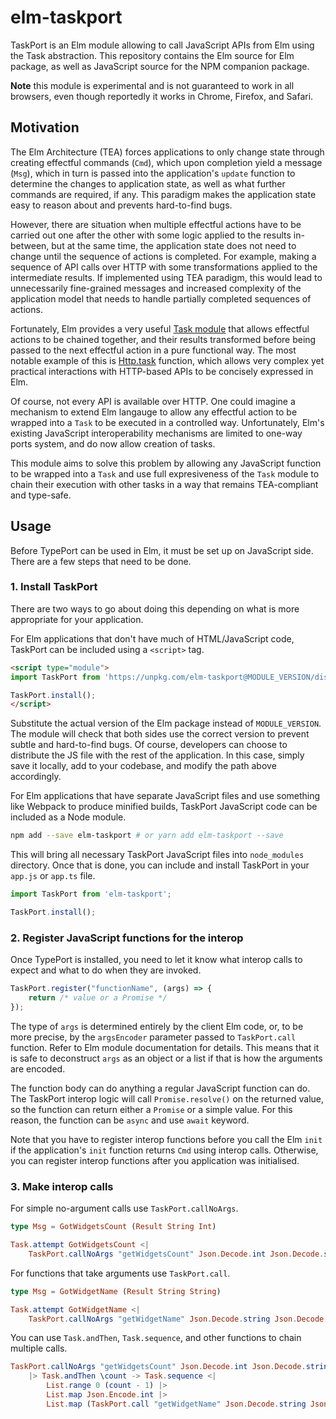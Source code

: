 elm-taskport
============

TaskPort is an Elm module allowing to call JavaScript APIs from Elm using the Task abstraction. This repository contains the Elm source for Elm package, as well as JavaScript source for the NPM companion package.

**Note** this module is experimental and is not guaranteed to work in all browsers, even though reportedly it works in Chrome, Firefox, and Safari.

Motivation
----------

The Elm Architecture (TEA) forces applications to only change state through creating effectful commands (`Cmd`), which upon completion yield a message (`Msg`), which in turn is passed into the application's `update` function to determine the changes to application state, as well as what further commands are required, if any. This paradigm makes the application state easy to reason about and prevents hard-to-find bugs.

However, there are situation when multiple effectful actions have to be carried out one after the other with some logic applied to the results in-between, but at the same time, the application state does not need to change until the sequence of actions is completed. For example, making a sequence of API calls over HTTP with some transformations applied to the intermediate results. If implemented using TEA paradigm, this would lead to unnecessarily fine-grained messages and increased complexity of the application model that needs to handle partially completed sequences of actions.

Fortunately, Elm provides a very useful [Task module](https://package.elm-lang.org/packages/elm/core/latest/Task) that allows effectful actions to be chained together, and their results transformed before being passed to the next effectful action in a pure functional way. The most notable example of this is [Http.task](https://package.elm-lang.org/packages/elm/http/latest/Http#task) function, which allows very complex yet practical interactions with HTTP-based APIs to be concisely expressed in Elm.

Of course, not every API is available over HTTP. One could imagine a mechanism to extend Elm langauge to allow any effectful action to be wrapped into a `Task` to be executed in a controlled way. Unfortunately, Elm's existing JavaScript interoperability mechanisms are limited to one-way ports system, and do now allow creation of tasks.

This module aims to solve this problem by allowing any JavaScript function to be wrapped into a `Task` and use full expresiveness of the `Task` module to chain their execution with other tasks in a way that remains TEA-compliant and type-safe.

Usage
-----

Before TypePort can be used in Elm, it must be set up on JavaScript side. There are a few steps that need to be done.

### 1. Install TaskPort
There are two ways to go about doing this depending on what is more appropriate for your application.

For Elm applications that don't have much of HTML/JavaScript code, TaskPort can be included using a `<script>` tag.

```html
<script type="module">
import TaskPort from 'https://unpkg.com/elm-taskport@MODULE_VERSION/dist/taskport.min.js';

TaskPort.install();
</script>
```

Substitute the actual version of the Elm package instead of `MODULE_VERSION`. The module will check that both sides use the correct version to prevent subtle and hard-to-find bugs. Of course, developers can choose to distribute the JS file with the rest of the application. In this case, simply save it locally, add to your codebase, and modify the path above accordingly.

For Elm applications that have separate JavaScript files and use something like Webpack to produce minified builds, TaskPort JavaScript code can be
included as a Node module.

```sh
npm add --save elm-taskport # or yarn add elm-taskport --save
```

This will bring all necessary TaskPort JavaScript files into `node_modules` directory. Once that is done, you can include and install TaskPort in your `app.js` or `app.ts` file.

```js
import TaskPort from 'elm-taskport';

TaskPort.install();
```

### 2. Register JavaScript functions for the interop

Once TypePort is installed, you need to let it know what interop calls to expect and what to do when they are invoked.

```js
TaskPort.register("functionName", (args) => {
    return /* value or a Promise */
});
```

The type of `args` is determined entirely by the client Elm code, or, to be more precise, by the `argsEncoder` parameter passed to `TaskPort.call` function. Refer to Elm module documentation for details. This means that it is safe to deconstruct `args` as an object or a list if that is how the arguments are encoded.

The function body can do anything a regular JavaScript function can do. The TaskPort interop logic will call `Promise.resolve()` on the returned value, so the function can return either a `Promise` or a simple value. For this reason, the function can be `async` and use `await` keyword.

Note that you have to register interop functions before you call the Elm `init` if the application's `init` function returns `Cmd` using interop calls. Otherwise, you can register interop functions after you application was initialised.

### 3. Make interop calls

For simple no-argument calls use `TaskPort.callNoArgs`.
```elm
type Msg = GotWidgetsCount (Result String Int)

Task.attempt GotWidgetsCount <|
    TaskPort.callNoArgs "getWidgetsCount" Json.Decode.int Json.Decode.string
```

For functions that take arguments use `TaskPort.call`.

```elm
type Msg = GotWidgetName (Result String String)

Task.attempt GotWidgetName <|
    TaskPort.callNoArgs "getWidgetName" Json.Decode.string Json.Decode.string Json.Encode.int 0
```

You can use `Task.andThen`, `Task.sequence`, and other functions to chain multiple calls.

```elm
TaskPort.callNoArgs "getWidgetsCount" Json.Decode.int Json.Decode.string
    |> Task.andThen \count -> Task.sequence <|
        List.range 0 (count - 1) |>
        List.map Json.Encode.int |>
        List.map (TaskPort.call "getWidgetName" Json.Decode.string Json.Decode.string)
```
